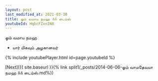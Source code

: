 ```yaml
---
layout: post
last_modified_at: 2021-03-30
title: ஓம் வமாய நமஹ ௧௧ டைம்ஸ்
youtubeId: HqbcFZxnIN8
---
```

 
 
 ஓம் வமாய நமஹ  
 
 -  யார் மிகவும் அழகானவர் 
 
  
 
  
 
 
 
 
 
 


{% include youtubePlayer.html id=page.youtubeId %}
 
[Next]({{ site.baseurl }}{% link  split1/_posts/2014-06-06-ஓம் வாமதேவயா நமஹ ௧௧ டைம்ஸ்.md%})
 
